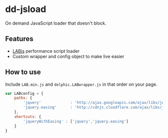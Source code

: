 dd-jsload
=============

On demand JavaScript loader that doesn't block.

## Features

* [LABjs](http://labjs.com/) performance script loader
* Custom wrapper and config object to make live easier


## How to use

Include `LAB.min.js` and `delphic.LABwrapper.js` in that order on your page.

```Javascript
var LABconfig = {
	paths: {
		'jquery'             : 'http://ajax.googleapis.com/ajax/libs/jquery/1.8.3/jquery.min.js',
		'jquery.easing'      : 'http://cdnjs.cloudflare.com/ajax/libs/jquery-easing/1.3/jquery.easing.min.js'
	},
	shortcuts: {
		'jqueryWithEasing' : ['jquery','jquery.easing']
	}
}
```
